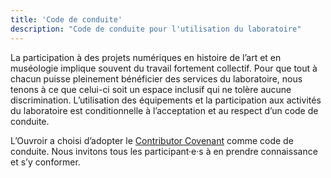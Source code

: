 ```yaml
---
title: 'Code de conduite'
description: "Code de conduite pour l'utilisation du laboratoire"
---
```


La participation à des projets numériques en histoire de l’art et en muséologie implique souvent du travail fortement collectif. Pour que tout à chacun puisse pleinement bénéficier des services du laboratoire, nous tenons à ce que celui-ci soit un espace inclusif qui ne tolère aucune discrimination. L’utilisation des équipements et la participation aux activités du laboratoire est conditionnelle à l’acceptation et au respect d’un code de conduite.

L’Ouvroir a choisi d’adopter le [Contributor Covenant](https://www.contributor-covenant.org/fr/version/2/0/code_of_conduct/) comme code de conduite. Nous invitons tous les participant·e·s à en prendre connaissance et s’y conformer.